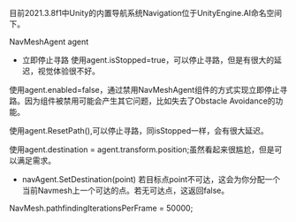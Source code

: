 目前2021.3.8f1中Unity的内置导航系统Navigation位于UnityEngine.AI命名空间下。


NavMeshAgent agent

- 立即停止寻路
使用agent.isStopped=true，可以停止寻路，但是有很大的延迟，视觉体验很不好。

使用agent.enabled=false，通过禁用NavMeshAgent组件的方式实现立即停止寻路。因为组件被禁用可能会产生其它问题，比如失去了Obstacle Avoidance的功能。

使用agent.ResetPath(),可以停止寻路，同isStopped一样，会有很大延迟。

使用agent.destination = agent.transform.position;虽然看起来很尴尬，但是可以满足需求。

- navAgent.SetDestination(point)
若目标点point不可达，这会为你分配一个当前Navmesh上一个可达的点。若无可达点，这返回false。

NavMesh.pathfindingIterationsPerFrame = 50000;